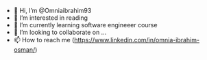 - 👋 Hi, I’m @Omniaibrahim93
- 👀 I’m interested in reading
- 🌱 I’m currently learning software engineeer course
- 💞️ I’m looking to collaborate on ...
- 📫 How to reach me (https://www.linkedin.com/in/omnia-ibrahim-osman/)

<!---
Omniaibrahim93/Omniaibrahim93 is a ✨ special ✨ repository because its `README.md` (this file) appears on your GitHub profile.
You can click the Preview link to take a look at your changes.
--->
